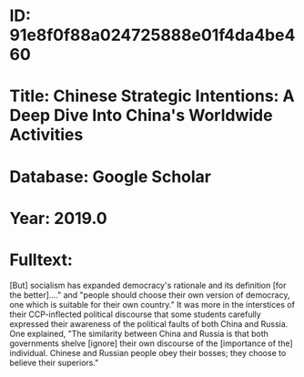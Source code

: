 # ID: 91e8f0f88a024725888e01f4da4be460
# Title: Chinese Strategic Intentions: A Deep Dive Into China's Worldwide Activities
# Database: Google Scholar
# Year: 2019.0
# Fulltext:
[But] socialism has expanded democracy's rationale and its definition [for the better]…."
and "people should choose their own version of democracy, one which is suitable for their own country."
It was more in the interstices of their CCP-inflected political discourse that some students carefully expressed their awareness of the political faults of both China and Russia.
One explained, "The similarity between China and Russia is that both governments shelve [ignore] their own discourse of the [importance of the] individual.
Chinese and Russian people obey their bosses; they choose to believe their superiors."